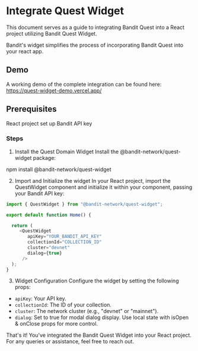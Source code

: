 # Integrate Quest Widget
This document serves as a guide to integrating Bandit Quest into a React project utilizing Bandit Quest Widget.

Bandit's widget simplifies the process of incorporating Bandit Quest into your react app.

## Demo
A working demo of the complete integration can be found here: https://quest-widget-demo.vercel.app/

## Prerequisites
React project set up
Bandit API key

### Steps
1. Install the Quest Domain Widget
Install the @bandit-network/quest-widget package:

npm install @bandit-network/quest-widget

2. Import and Initialize the widget
In your React project, import the QuestWidget component and initialize it within your component, passing your Bandit API key:

```ts
import { QuestWidget } from "@bandit-network/quest-widget";

export default function Home() {

  return (
     <QuestWidget
        apiKey="YOUR_BANDIT_API_KEY"
        collectionId="COLLECTION_ID"
        cluster="devnet"
        dialog={true}
      />
  );
}
```

3. Widget Configuration
Configure the widget by setting the following props:

- `apiKey`: Your API key.
- `collectionId`: The ID of your collection.
- `cluster`: The network cluster (e.g., "devnet" or "mainnet").
- `dialog`: Set to true for modal dialog display. Use local state with isOpen & onClose props for more control.

That's it! You've integrated the Bandit Quest Widget into your React project. For any queries or assistance, feel free to reach out.
